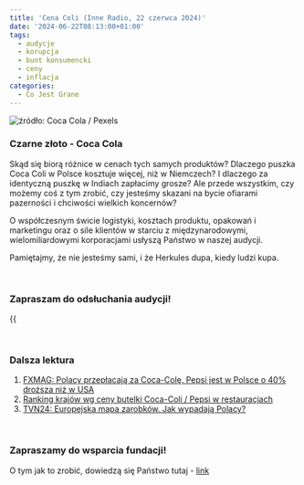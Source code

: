 ```yaml
---
title: 'Cena Coli (Inne Radio, 22 czerwca 2024)'
date: '2024-06-22T08:13:00+01:00'
tags:
  - audycje
  - korupcja
  - bunt konsumencki
  - ceny
  - inflacja
categories:
  - Co Jest Grane
---
```


![źródło: Coca Cola / Pexels](/uploads/CJG_71_2024_06_22.jpg)

### Czarne złoto - Coca Cola

Skąd się biorą różnice w cenach tych samych produktów? Dlaczego puszka Coca Coli w Polsce kosztuje więcej, niż w Niemczech? I dlaczego za identyczną puszkę w Indiach zapłacimy grosze? Ale przede wszystkim, czy możemy coś z tym zrobić, czy jesteśmy skazani na bycie ofiarami pazerności i chciwości wielkich koncernów?

O współczesnym świcie logistyki, kosztach produktu, opakowań i marketingu oraz o sile klientów w starciu z międzynarodowymi, wielomiliardowymi korporacjami usłyszą Państwo w naszej audycji.

Pamiętajmy, że nie jesteśmy sami, i że Herkules dupa, kiedy ludzi kupa. 

<br>

### Zapraszam do odsłuchania audycji!

{{<audio src="audio/LONG CJG_71_2024_06_22.mp3" caption="Zapis audycji CJG, publikowanej na łamach Innego Radia Głuchołazy w dniu 22 czerwca 2024">}}

<br>

### Dalsza lektura

1. [FXMAG: Polacy przepłacają za Coca-Colę. Pepsi jest w Polsce o 40% droższa niż w USA](https://www.fxmag.pl/biznes/polacy-przeplacaja-za-coca-cole-pepsi-jest-w-polsce-o-40-drozsza-niz-w-usa)
2. [Ranking krajów wg ceny butelki Coca-Coli / Pepsi w restauracjach](https://www.numbeo.com/cost-of-living/country_price_rankings?itemId=6)
3. [TVN24: Europejska mapa zarobków. Jak wypadają Polacy?](https://tvn24.pl/biznes/ze-swiata/wynagrodzenia-w-europie-wedlug-pps-polska-na-gorszej-pozycji-niz-rok-wczesniej-st7423916)

<br>

### Zapraszamy do wsparcia fundacji!
O tym jak to zrobić, dowiedzą się Państwo tutaj - [link](https://audycje.com.pl/posts/dajmy-sobie-prezent/)